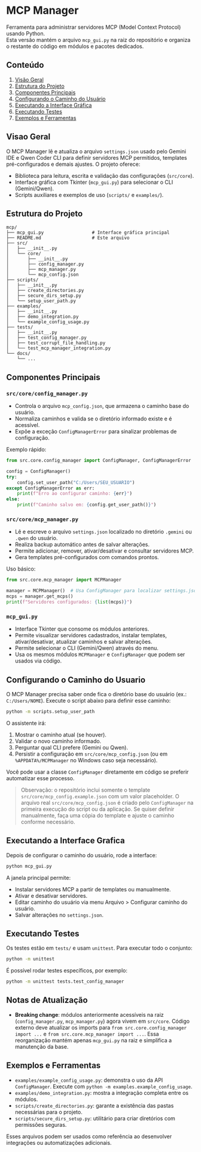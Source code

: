 # MCP Manager

Ferramenta para administrar servidores MCP (Model Context Protocol) usando Python.  
Esta versão mantém o arquivo `mcp_gui.py` na raiz do repositório e organiza o restante
do código em módulos e pacotes dedicados.

## Conteúdo

1. [Visão Geral](#visao-geral)
2. [Estrutura do Projeto](#estrutura-do-projeto)
3. [Componentes Principais](#componentes-principais)
4. [Configurando o Caminho do Usuário](#configurando-o-caminho-do-usuario)
5. [Executando a Interface Gráfica](#executando-a-interface-grafica)
6. [Executando Testes](#executando-testes)
7. [Exemplos e Ferramentas](#exemplos-e-ferramentas)

## Visao Geral

O MCP Manager lê e atualiza o arquivo `settings.json` usado pelo Gemini IDE e Qwen Coder CLI para definir
servidores MCP permitidos, templates pré-configurados e demais ajustes. O projeto oferece:

- Biblioteca para leitura, escrita e validação das configurações (`src/core`).
- Interface gráfica com Tkinter (`mcp_gui.py`) para selecionar o CLI (Gemini/Qwen).
- Scripts auxiliares e exemplos de uso (`scripts/` e `examples/`).

## Estrutura do Projeto

```
mcp/
├── mcp_gui.py                  # Interface gráfica principal
├── README.md                   # Este arquivo
├── src/
│   ├── __init__.py
│   └── core/
│       ├── __init__.py
│       ├── config_manager.py
│       ├── mcp_manager.py
│       └── mcp_config.json
├── scripts/
│   ├── __init__.py
│   ├── create_directories.py
│   ├── secure_dirs_setup.py
│   └── setup_user_path.py
├── examples/
│   ├── __init__.py
│   ├── demo_integration.py
│   └── example_config_usage.py
├── tests/
│   ├── __init__.py
│   ├── test_config_manager.py
│   ├── test_corrupt_file_handling.py
│   └── test_mcp_manager_integration.py
└── docs/
    └── ...
```

## Componentes Principais

### `src/core/config_manager.py`

- Controla o arquivo `mcp_config.json`, que armazena o caminho base do usuário.
- Normaliza caminhos e valida se o diretório informado existe e é acessível.
- Expõe a exceção `ConfigManagerError` para sinalizar problemas de configuração.

Exemplo rápido:

```python
from src.core.config_manager import ConfigManager, ConfigManagerError

config = ConfigManager()
try:
    config.set_user_path("C:/Users/SEU_USUARIO")
except ConfigManagerError as err:
    print(f"Erro ao configurar caminho: {err}")
else:
    print(f"Caminho salvo em: {config.get_user_path()}")
```

### `src/core/mcp_manager.py`

- Lê e escreve o arquivo `settings.json` localizado no diretório `.gemini` ou `.qwen` do usuário.
- Realiza backup automático antes de salvar alterações.
- Permite adicionar, remover, ativar/desativar e consultar servidores MCP.
- Gera templates pré-configurados com comandos prontos.

Uso básico:

```python
from src.core.mcp_manager import MCPManager

manager = MCPManager()  # Usa ConfigManager para localizar settings.json
mcps = manager.get_mcps()
print(f"Servidores configurados: {list(mcps)}")
```

### `mcp_gui.py`

- Interface Tkinter que consome os módulos anteriores.
- Permite visualizar servidores cadastrados, instalar templates, ativar/desativar,
  atualizar caminhos e salvar alterações.
- Permite selecionar o CLI (Gemini/Qwen) através do menu.
- Usa os mesmos módulos `MCPManager` e `ConfigManager` que podem ser usados via código.

## Configurando o Caminho do Usuario

O MCP Manager precisa saber onde fica o diretório base do usuário (ex.: `C:/Users/NOME`).
Execute o script abaixo para definir esse caminho:

```bash
python -m scripts.setup_user_path
```

O assistente irá:
1. Mostrar o caminho atual (se houver).
2. Validar o novo caminho informado.
3. Perguntar qual CLI prefere (Gemini ou Qwen).
4. Persistir a configuração em `src/core/mcp_config.json` (ou em `%APPDATA%/MCPManager`
   no Windows caso seja necessário).

Você pode usar a classe `ConfigManager` diretamente em código se preferir automatizar
esse processo.

> Observação: o repositório inclui somente o template `src/core/mcp_config.example.json`
> com um valor placeholder. O arquivo real `src/core/mcp_config.json` é criado pelo
> `ConfigManager` na primeira execução do script ou da aplicação. Se quiser definir manualmente,
> faça uma cópia do template e ajuste o caminho conforme necessário.

## Executando a Interface Grafica

Depois de configurar o caminho do usuário, rode a interface:

```bash
python mcp_gui.py
```

A janela principal permite:

- Instalar servidores MCP a partir de templates ou manualmente.
- Ativar e desativar servidores.
- Editar caminho do usuário via menu Arquivo > Configurar caminho do usuário.
- Salvar alterações no `settings.json`.

## Executando Testes

Os testes estão em `tests/` e usam `unittest`. Para executar todo o conjunto:

```bash
python -m unittest
```

É possível rodar testes específicos, por exemplo:

```bash
python -m unittest tests.test_config_manager
```

## Notas de Atualização

- **Breaking change**: módulos anteriormente acessíveis na raiz (`config_manager.py`,
  `mcp_manager.py`) agora vivem em `src/core`. Código externo deve atualizar os imports para
  `from src.core.config_manager import ...` e `from src.core.mcp_manager import ...`.
  Essa reorganização mantém apenas `mcp_gui.py` na raiz e simplifica a manutenção da base.

## Exemplos e Ferramentas

- `examples/example_config_usage.py`: demonstra o uso da API `ConfigManager`.
  Execute com `python -m examples.example_config_usage`.
- `examples/demo_integration.py`: mostra a integração completa entre os módulos.
- `scripts/create_directories.py`: garante a existência das pastas necessárias
  para o projeto.
- `scripts/secure_dirs_setup.py`: utilitário para criar diretórios com permissões seguras.

Esses arquivos podem ser usados como referência ao desenvolver integrações ou
automatizações adicionais.

